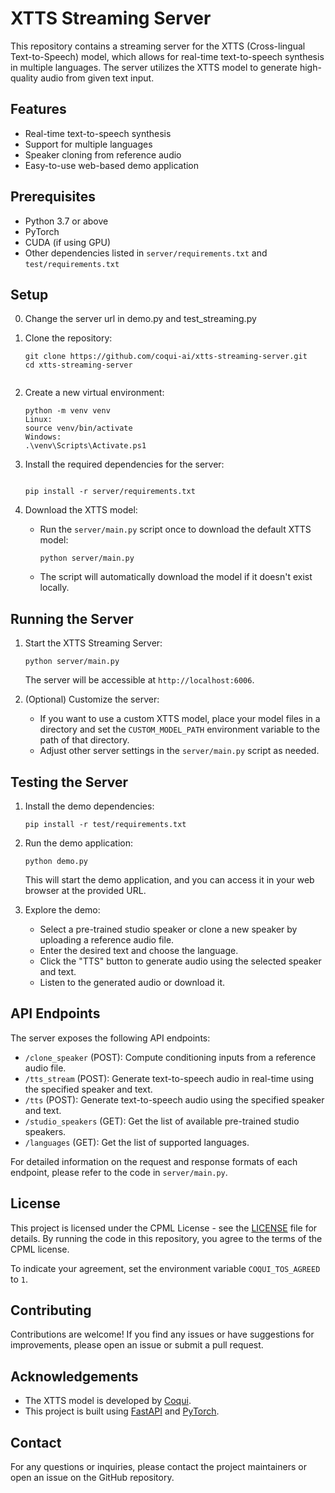 # XTTS Streaming Server

This repository contains a streaming server for the XTTS (Cross-lingual Text-to-Speech) model, which allows for real-time text-to-speech synthesis in multiple languages. The server utilizes the XTTS model to generate high-quality audio from given text input.

## Features

- Real-time text-to-speech synthesis
- Support for multiple languages
- Speaker cloning from reference audio
- Easy-to-use web-based demo application

## Prerequisites

- Python 3.7 or above
- PyTorch
- CUDA (if using GPU)
- Other dependencies listed in `server/requirements.txt` and `test/requirements.txt`

## Setup

0. Change the server url in demo.py and test_streaming.py
   
1. Clone the repository:
   ```
   git clone https://github.com/coqui-ai/xtts-streaming-server.git
   cd xtts-streaming-server


2. Create a new virtual environment:
   ```
   python -m venv venv
   Linux:
   source venv/bin/activate
   Windows:
   .\venv\Scripts\Activate.ps1
   ```

3. Install the required dependencies for the server:
   ```
 
   pip install -r server/requirements.txt
   ```

4. Download the XTTS model:
   - Run the `server/main.py` script once to download the default XTTS model:
     ```
     python server/main.py
     ```
   - The script will automatically download the model if it doesn't exist locally.

## Running the Server

1. Start the XTTS Streaming Server:
   ```
   python server/main.py
   ```
   The server will be accessible at `http://localhost:6006`.

2. (Optional) Customize the server:
   - If you want to use a custom XTTS model, place your model files in a directory and set the `CUSTOM_MODEL_PATH` environment variable to the path of that directory.
   - Adjust other server settings in the `server/main.py` script as needed.

## Testing the Server

1. Install the demo dependencies:
   ```
   pip install -r test/requirements.txt
   ```

2. Run the demo application:
   ```
   python demo.py
   ```
   This will start the demo application, and you can access it in your web browser at the provided URL.

3. Explore the demo:
   - Select a pre-trained studio speaker or clone a new speaker by uploading a reference audio file.
   - Enter the desired text and choose the language.
   - Click the "TTS" button to generate audio using the selected speaker and text.
   - Listen to the generated audio or download it.

## API Endpoints

The server exposes the following API endpoints:

- `/clone_speaker` (POST): Compute conditioning inputs from a reference audio file.
- `/tts_stream` (POST): Generate text-to-speech audio in real-time using the specified speaker and text.
- `/tts` (POST): Generate text-to-speech audio using the specified speaker and text.
- `/studio_speakers` (GET): Get the list of available pre-trained studio speakers.
- `/languages` (GET): Get the list of supported languages.

For detailed information on the request and response formats of each endpoint, please refer to the code in `server/main.py`.

## License

This project is licensed under the CPML License - see the [LICENSE](LICENSE) file for details. By running the code in this repository, you agree to the terms of the CPML license.

To indicate your agreement, set the environment variable `COQUI_TOS_AGREED` to `1`.

## Contributing

Contributions are welcome! If you find any issues or have suggestions for improvements, please open an issue or submit a pull request.

## Acknowledgements

- The XTTS model is developed by [Coqui](https://coqui.ai/).
- This project is built using [FastAPI](https://fastapi.tiangolo.com/) and [PyTorch](https://pytorch.org/).

## Contact

For any questions or inquiries, please contact the project maintainers or open an issue on the GitHub repository.